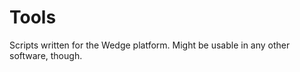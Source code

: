 Tools
=====

Scripts written for the Wedge platform. Might be usable in any other software, though.
